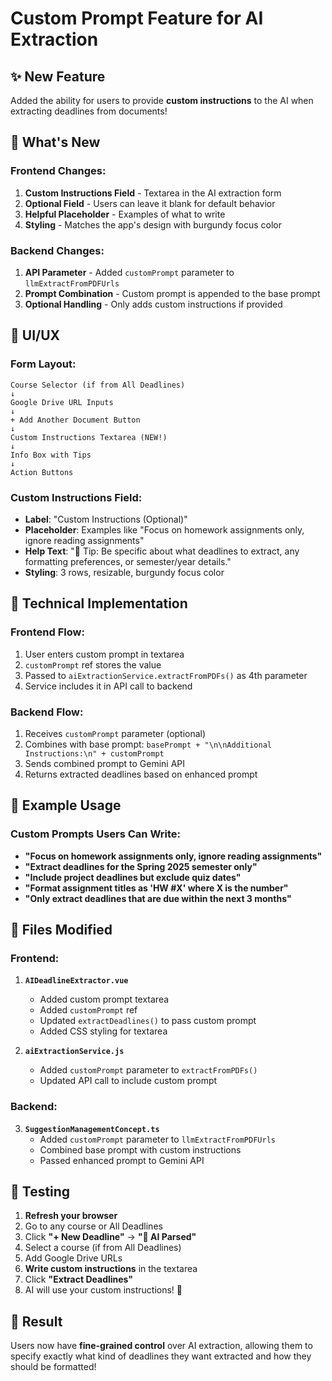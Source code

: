 # Custom Prompt Feature for AI Extraction

## ✨ New Feature

Added the ability for users to provide **custom instructions** to the AI when extracting deadlines from documents!

## 🎯 What's New

### Frontend Changes:

1. **Custom Instructions Field** - Textarea in the AI extraction form
2. **Optional Field** - Users can leave it blank for default behavior
3. **Helpful Placeholder** - Examples of what to write
4. **Styling** - Matches the app's design with burgundy focus color

### Backend Changes:

1. **API Parameter** - Added `customPrompt` parameter to `llmExtractFromPDFUrls`
2. **Prompt Combination** - Custom prompt is appended to the base prompt
3. **Optional Handling** - Only adds custom instructions if provided

## 🎨 UI/UX

### Form Layout:

```
Course Selector (if from All Deadlines)
↓
Google Drive URL Inputs
↓
+ Add Another Document Button
↓
Custom Instructions Textarea (NEW!)
↓
Info Box with Tips
↓
Action Buttons
```

### Custom Instructions Field:

- **Label**: "Custom Instructions (Optional)"
- **Placeholder**: Examples like "Focus on homework assignments only, ignore reading assignments"
- **Help Text**: "💭 Tip: Be specific about what deadlines to extract, any formatting preferences, or semester/year details."
- **Styling**: 3 rows, resizable, burgundy focus color

## 🔧 Technical Implementation

### Frontend Flow:

1. User enters custom prompt in textarea
2. `customPrompt` ref stores the value
3. Passed to `aiExtractionService.extractFromPDFs()` as 4th parameter
4. Service includes it in API call to backend

### Backend Flow:

1. Receives `customPrompt` parameter (optional)
2. Combines with base prompt: `basePrompt + "\n\nAdditional Instructions:\n" + customPrompt`
3. Sends combined prompt to Gemini API
4. Returns extracted deadlines based on enhanced prompt

## 📝 Example Usage

### Custom Prompts Users Can Write:

- **"Focus on homework assignments only, ignore reading assignments"**
- **"Extract deadlines for the Spring 2025 semester only"**
- **"Include project deadlines but exclude quiz dates"**
- **"Format assignment titles as 'HW #X' where X is the number"**
- **"Only extract deadlines that are due within the next 3 months"**

## 📁 Files Modified

### Frontend:

1. **`AIDeadlineExtractor.vue`**

   - Added custom prompt textarea
   - Added `customPrompt` ref
   - Updated `extractDeadlines()` to pass custom prompt
   - Added CSS styling for textarea

2. **`aiExtractionService.js`**
   - Added `customPrompt` parameter to `extractFromPDFs()`
   - Updated API call to include custom prompt

### Backend:

3. **`SuggestionManagementConcept.ts`**
   - Added `customPrompt` parameter to `llmExtractFromPDFUrls`
   - Combined base prompt with custom instructions
   - Passed enhanced prompt to Gemini API

## 🧪 Testing

1. **Refresh your browser**
2. Go to any course or All Deadlines
3. Click **"+ New Deadline"** → **"🤖 AI Parsed"**
4. Select a course (if from All Deadlines)
5. Add Google Drive URLs
6. **Write custom instructions** in the textarea
7. Click **"Extract Deadlines"**
8. AI will use your custom instructions! 🎉

## 🎯 Result

Users now have **fine-grained control** over AI extraction, allowing them to specify exactly what kind of deadlines they want extracted and how they should be formatted!

